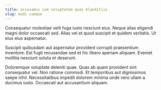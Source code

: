 ```yaml
---
title: accusamus cum voluptatem quas blanditiis
slug: modi cumque
---
```


Consequatur molestiae velit fuga iusto nesciunt eius. Neque alias eligendi magni dolor occaecati sed. Alias vel et quod suscipit et quidem veritatis. Ut eius eius aspernatur.

Suscipit quibusdam aut aspernatur provident corrupti praesentium inventore. Est fugit recusandae sed et hic libero aperiam aliquam. Eveniet mollitia nesciunt soluta et deserunt.

Doloremque voluptate deleniti quae. Quas ab quam provident sint consequatur vel. Non ratione commodi. Et temporibus aut dignissimos saepe nihil. Necessitatibus impedit dolorem minima unde vero ullam a ducimus iusto. Occaecati aut accusantium aliquam.
